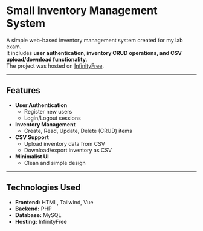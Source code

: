 # Small Inventory Management System

A simple web-based inventory management system created for my lab exam.  
It includes **user authentication, inventory CRUD operations, and CSV upload/download functionality**.  
The project was hosted on [InfinityFree](https://infinityfree.net).

---

## Features
- **User Authentication**
  - Register new users
  - Login/Logout sessions
- **Inventory Management**
  - Create, Read, Update, Delete (CRUD) items
- **CSV Support**
  - Upload inventory data from CSV
  - Download/export inventory as CSV
- **Minimalist UI**
  - Clean and simple design

---

## Technologies Used
- **Frontend:** HTML, Tailwind, Vue
- **Backend:** PHP
- **Database:** MySQL
- **Hosting:** InfinityFree

